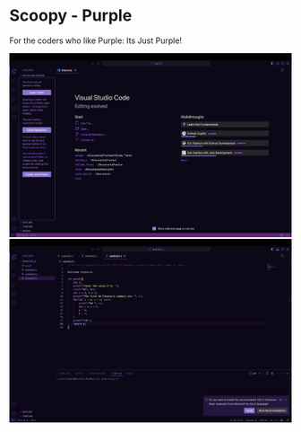 # Scoopy - Purple

For the coders who like Purple: Its Just Purple!

<!-- Show a picture -->
![Img1](https://github.com/ArchitAnant/Scoopy-Purple/blob/main/asset/ss1.png)
![Img2](https://github.com/ArchitAnant/Scoopy-Purple/blob/main/asset/ss2.png)
